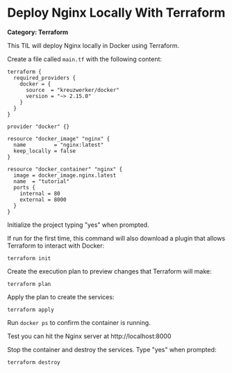 # Deploy Nginx Locally With Terraform

__Category: Terraform__

This TIL will deploy Nginx locally in Docker using Terraform.

Create a file called `main.tf` with the following content:

```text
terraform {
  required_providers {
    docker = {
      source  = "kreuzwerker/docker"
      version = "~> 2.15.0"
    }
  }
}

provider "docker" {}

resource "docker_image" "nginx" {
  name         = "nginx:latest"
  keep_locally = false
}

resource "docker_container" "nginx" {
  image = docker_image.nginx.latest
  name  = "tutorial"
  ports {
    internal = 80
    external = 8000
  }
}
```

Initialize the project typing "yes" when prompted. 

If run for the first time, this command will also download a plugin that allows Terraform to interact with Docker:

```shell
terraform init
```

Create the execution plan to preview changes that Terraform will make:

```shell
terraform plan
``` 

Apply the plan to create the services:

```shell
terraform apply
``` 

Run `docker ps` to confirm the container is running. 

Test you can hit the Nginx server at http://localhost:8000

Stop the container and destroy the services. Type "yes" when prompted:

```shell
terraform destroy
```
